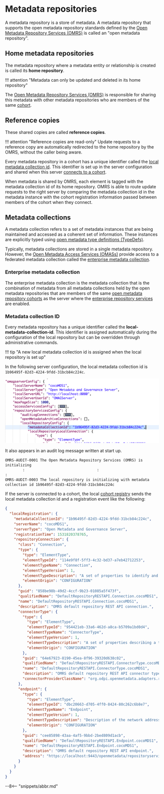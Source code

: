 <!-- SPDX-License-Identifier: CC-BY-4.0 -->
<!-- Copyright Contributors to the Egeria project. -->

# Metadata repositories

A metadata repository is a store of metadata. A metadata repository that supports the open metadata repository standards
defined by the [Open Metadata Repository Services (OMRS)](/services/omrs) is
called an "open metadata repository".

## Home metadata repositories

The metadata repository where a metadata entity or relationship is created
is called its **home repository**.

!!! attention "Metadata can only be updated and deleted in its home repository"

The [Open Metadata Repository Services (OMRS)](/services/omrs) is responsible
for sharing this metadata with other metadata repositories who are
members of the same [cohort](cohort.md).

## Reference copies

These shared copies are called **reference copies**.

!!! attention "Reference copies are read-only"
    Update requests to a reference copy are automatically
    redirected to the home repository by the OMRS, without the caller being aware.

Every metadata repository in a cohort has a unique identifier called the
[local metadata collection id](#metadata-collection-id).
This identifier is set up in the server configuration and shared when this
server [connects to a cohort](/concepts/cohort-member).

When metadata is shared by OMRS, each element is tagged with the metadata
collection id of its home repository.
OMRS is able to route update requests to the right server by comparing
the metadata collection
id in the metadata instance with the cohort registration information passed
between members of the cohort when they connect.

## Metadata collections

A metadata collection refers to a set of metadata instances that are being maintained and accessed as a
coherent set of information.  These instances are explicitly typed using
[open metadata type definitions (TypeDefs)](/types).

Typically, metadata collections are stored in a single metadata repository.
However, the [Open Metadata Access Services (OMASs)](/services/omas) provide access to
a federated metadata collection called the [enterprise metadata collection](#enterprise-metadata-collection).

### Enterprise metadata collection

The enterprise metadata collection is the metadata collection
that is the combination of metadata from all metadata collections held by the
open metadata repositories that are members of
the same [open metadata repository cohorts](cohort.md)
as the server where the
[enterprise repository services](../#enterprise-repository-services) are enabled.

### Metadata collection ID

Every metadata repository has a unique identifier called
the **local-metadata-collection-id**.
This identifier is assigned automatically during the configuration
of the local repository
but can be overridden through administrative commands.

!!! tip "A new local metadata collection id is assigned when the local repository is set up"

In the following server configuration, the local metadata collection id is
`1b96495f-82d3-4224-9fdd-31bcb84c224c`.

![Local metadata collection id in server configuration](local-metadata-collection-id-in-config.png)

It also appears in an audit log message written at start up.

```text
OMRS-AUDIT-0001 The Open Metadata Repository Services (OMRS) is initializing
        :                                 :                              :
OMRS-AUDIT-0003 The local repository is initializing with metadata collection id 1b96495f-82d3-4224-9fdd-31bcb84c224c
```

If the server is connected to a cohort, the local [cohort registry](../cohort/#cohort-registry)
sends the local metadata collection id and a registration event like the following:

```json linenums="1" hl_lines="3"
{
  "localRegistration": {
    "metadataCollectionId": "1b96495f-82d3-4224-9fdd-31bcb84c224c",
    "serverName": "cocoMDS1",
    "serverType": "Open Metadata and Governance Server",
    "registrationTime": 1531820378765,
    "repositoryConnection": {
      "class": "Connection",
      "type": {
        "type": "ElementType",
        "elementTypeId": "114e9f8f-5ff3-4c32-bd37-a7eb42712253",
        "elementTypeName": "Connection",
        "elementTypeVersion": 1,
        "elementTypeDescription": "A set of properties to identify and configure a connector instance.",
        "elementOrigin": "CONFIGURATION"
      },
      "guid": "858be98b-49d2-4ccf-9b23-01085a5f473f",
      "qualifiedName": "DefaultRepositoryRESTAPI.Connection.cocoMDS1",
      "name": "DefaultRepositoryRESTAPI.Connection.cocoMDS1",
      "description": "OMRS default repository REST API connection.",
      "connectorType": {
        "type": {
          "type": "ElementType",
          "elementTypeId": "954421eb-33a6-462d-a8ca-b5709a1bd0d4",
          "elementTypeName": "ConnectorType",
          "elementTypeVersion": 1,
          "elementTypeDescription": "A set of properties describing a type of connector.",
          "elementOrigin": "CONFIGURATION"
        },
        "guid": "64e67923-8190-45ea-8f96-39320d638c02",
        "qualifiedName": "DefaultRepositoryRESTAPI.ConnectorType.cocoMDS1",
        "name": "DefaultRepositoryRESTAPI.ConnectorType.cocoMDS1",
        "description": "OMRS default repository REST API connector type.",
        "connectorProviderClassName": "org.odpi.openmetadata.adapters.repositoryservices.rest.repositoryconnector.OMRSRESTRepositoryConnectorProvider"
      },
      "endpoint": {
        "type": {
          "type": "ElementType",
          "elementTypeId": "dbc20663-d705-4ff0-8424-80c262c6b8e7",
          "elementTypeName": "Endpoint",
          "elementTypeVersion": 1,
          "elementTypeDescription": "Description of the network address and related information needed to call a software service.",
          "elementOrigin": "CONFIGURATION"
        },
        "guid": "cee85898-43aa-4af5-9bbd-2bed809d1acb",
        "qualifiedName": "DefaultRepositoryRESTAPI.Endpoint.cocoMDS1",
        "name": "DefaultRepositoryRESTAPI.Endpoint.cocoMDS1",
        "description": "OMRS default repository REST API endpoint.",
        "address": "https://localhost:9443/openmetadata/repositoryservices/"
      }
    }
  }
}
```

--8<-- "snippets/abbr.md"
